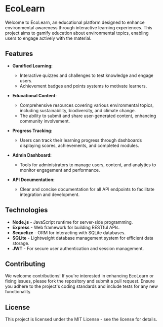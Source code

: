 # EcoLearn

Welcome to EcoLearn, an educational platform designed to enhance environmental awareness through interactive learning experiences. This project aims to gamify education about environmental topics, enabling users to engage actively with the material.

## Features
  
- **Gamified Learning**:
  - Interactive quizzes and challenges to test knowledge and engage users.
  - Achievement badges and points systems to motivate learners.

- **Educational Content**:
  - Comprehensive resources covering various environmental topics, including sustainability, biodiversity, and climate change.
  - The ability to submit and share user-generated content, enhancing community involvement.

- **Progress Tracking**:
  - Users can track their learning progress through dashboards displaying scores, achievements, and completed modules.

- **Admin Dashboard**:
  - Tools for administrators to manage users, content, and analytics to monitor engagement and performance.

- **API Documentation**:
  - Clear and concise documentation for all API endpoints to facilitate integration and development.

## Technologies

- **Node.js** - JavaScript runtime for server-side programming.
- **Express** - Web framework for building RESTful APIs.
- **Sequelize** - ORM for interacting with SQLite databases.
- **SQLite** - Lightweight database management system for efficient data storage.
- **JWT** - For secure user authentication and session management.

## Contributing

We welcome contributions! If you're interested in enhancing EcoLearn or fixing issues, please fork the repository and submit a pull request. Ensure you adhere to the project's coding standards and include tests for any new functionality.

## License

This project is licensed under the MIT License - see the license for details.
